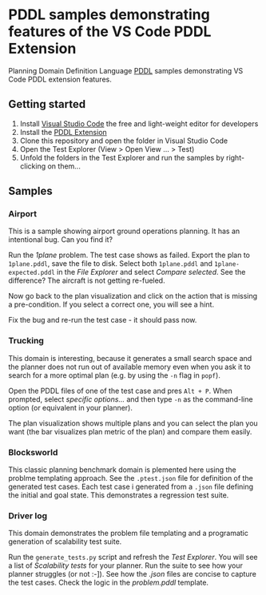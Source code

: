 # PDDL samples demonstrating features of the VS Code PDDL Extension

Planning Domain Definition Language [PDDL](https://en.wikipedia.org/wiki/Planning_Domain_Definition_Language) samples demonstrating VS Code PDDL extension features.

## Getting started

1. Install [Visual Studio Code](https://code.visualstudio.com/download) the free and light-weight editor for developers
1. Install the [PDDL Extension](https://marketplace.visualstudio.com/items?itemName=jan-dolejsi.pddl)
1. Clone this repository and open the folder in Visual Studio Code
1. Open the Test Explorer (View > Open View ... > Test)
1. Unfold the folders in the Test Explorer and run the samples by right-clicking on them...

## Samples

### Airport

This is a sample showing airport ground operations planning. It has an intentional bug. Can you find it?

Run the _1plane_ problem. The test case shows as failed. Export the plan to `1plane.pddl`, save the file to disk. Select both `1plane.pddl` and `1plane-expected.pddl` in the _File Explorer_ and select _Compare selected_. See the difference? The aircraft is not getting re-fueled.

Now go back to the plan visualization and click on the action that is missing a pre-condition. If you select a correct one, you will see a hint.

Fix the bug and re-run the test case - it should pass now.

### Trucking

This domain is interesting, because it generates a small search space and the planner does not run out of available memory even when you ask it to search for a more optimal plan (e.g. by using the `-n` flag in `popf`). 

Open the PDDL files of one of the test case and pres `Alt + P`. When prompted, select _specific options..._ and then type `-n` as the command-line option (or equivalent in your planner).

The plan visualization shows multiple plans and you can select the plan you want (the bar visualizes plan metric of the plan) and compare them easily.

### Blocksworld

This classic planning benchmark domain is plemented here using the problme templating approach. See the `.ptest.json` file for definition of the generated test cases. Each test case i generated from a `.json` file defining the initial and goal state.
This demonstrates a regression test suite.

### Driver log

This domain demonstrates the problem file templating and a programatic generation of scalability test suite.

Run the `generate_tests.py` script and refresh the _Test Explorer_. You will see a list of _Scalability tests_ for your planner. Run the suite to see how your planner struggles (or not :-]). See how the _.json_ files are concise to capture the test cases. Check the logic in the _problem.pddl_ template. 